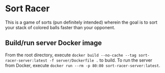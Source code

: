 # Sort Racer

This is a game of sorts (pun definitely intended) wherein the goal is to sort your stack of colored balls faster than your opponent. 

## Build/run server Docker image

From the root directory, execute `docker build --no-cache --tag sort-racer-server:latest -f server/Dockerfile .` to build.
To run the server from Docker, execute `docker run --rm -p 80:80 sort-racer-server:latest`.